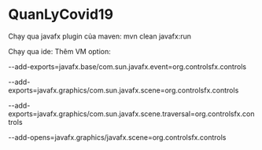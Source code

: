 # QuanLyCovid19
Chạy qua javafx plugin của maven: mvn clean javafx:run

Chạy qua ide: Thêm VM option:

--add-exports=javafx.base/com.sun.javafx.event=org.controlsfx.controls

--add-exports=javafx.graphics/com.sun.javafx.scene=org.controlsfx.controls

--add-exports=javafx.graphics/com.sun.javafx.scene.traversal=org.controlsfx.controls

--add-opens=javafx.graphics/javafx.scene=org.controlsfx.controls
